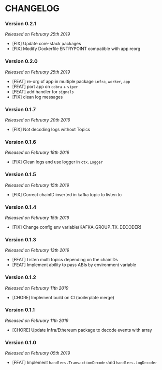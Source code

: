 # CHANGELOG

### Version 0.2.1

*Released on February 25th 2019*

- [FIX] Update core-stack packages
- [FIX] Modify Dockerfile ENTRYPOINT compatible with app reorg


### Version 0.2.0

*Released on February 25th 2019*

- [FEAT] re-org of app in multiple package `infra`, `worker`, `app`
- [FEAT] port app on `cobra` + `viper`
- [FEAT] add handler for `signals`
- [FIX] clean log messages


### Version 0.1.7

*Released on February 20th 2019*

- [FIX] Not decoding logs without Topics


### Version 0.1.6

*Released on February 18th 2019*

- [FIX] Clean logs and use logger in `ctx.Logger`


### Version 0.1.5

*Released on February 15th 2019*

- [FIX] Correct chainID inserted in kafka topic to listen to


### Version 0.1.4

*Released on February 15th 2019*

- [FIX] Change config env variable(KAFKA_GROUP_TX_DECODER)


### Version 0.1.3

*Released on February 13th 2019*

- [FEAT] Listen multi topics depending on the chainIDs
- [FEAT] Implement ability to pass ABIs by environment variable


### Version 0.1.2

*Released on February 11th 2019*

- [CHORE] Implement build on CI (boilerplate merge)


### Version 0.1.1

*Released on February 11th 2019*

- [CHORE] Update Infra/Ethereum package to decode events with array

### Version 0.1.0

*Released on February 05th 2019*

- [FEAT] Implement `handlers.TransactionDecoder`and `handlers.LogDecoder`

